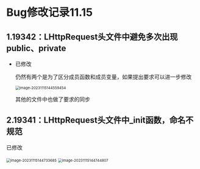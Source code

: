 # Bug修改记录11.15

## 1.19342：LHttpRequest头文件中避免多次出现public、private

- 已修改

  仍然有两个是为了区分成员函数和成员变量，如果提出要求可以进一步修改

  <img src="https://image.davidingplus.cn/images/2025/02/01/image-20231115144559454.png" alt="image-20231115144559454" style="zoom:67%;" />

  其他的文件中也做了要求的同步

## 2.19341：LHttpRequest头文件中_init函数，命名不规范

已修改

<img src="https://image.davidingplus.cn/images/2025/02/01/image-20231115144733685.png" alt="image-20231115144733685" style="zoom:67%;" />

<img src="https://image.davidingplus.cn/images/2025/02/01/image-20231115144744807.png" alt="image-20231115144744807" style="zoom:67%;" />

